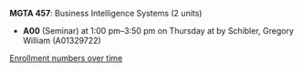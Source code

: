 **MGTA 457**: Business Intelligence Systems (2 units)

- **A00** (Seminar) at 1:00 pm–3:50 pm on Thursday at   by Schibler, Gregory William (A01329722)

[Enrollment numbers over time](./MGTA457.tsv)

